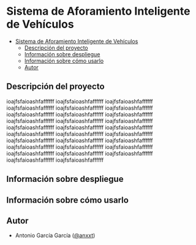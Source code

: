 # Sistema de Aforamiento Inteligente de Vehículos

- [Sistema de Aforamiento Inteligente de Vehículos](#sistema-de-aforamiento-inteligente-de-vehículos)
  - [Descripción del proyecto](#descripción-del-proyecto)
  - [Información sobre despliegue](#información-sobre-despliegue)
  - [Información sobre cómo usarlo](#información-sobre-cómo-usarlo)
  - [Autor](#autor)

## Descripción del proyecto

ioajfsfaioashfaffffff
ioajfsfaioashfaffffff
ioajfsfaioashfaffffff
ioajfsfaioashfaffffff
ioajfsfaioashfaffffff
ioajfsfaioashfaffffff
ioajfsfaioashfaffffff
ioajfsfaioashfaffffff
ioajfsfaioashfaffffff
ioajfsfaioashfaffffff
ioajfsfaioashfaffffff
ioajfsfaioashfaffffff
ioajfsfaioashfaffffff
ioajfsfaioashfaffffff
ioajfsfaioashfaffffff
ioajfsfaioashfaffffff
ioajfsfaioashfaffffff
ioajfsfaioashfaffffff
ioajfsfaioashfaffffff
ioajfsfaioashfaffffff
ioajfsfaioashfaffffff
ioajfsfaioashfaffffff
ioajfsfaioashfaffffff
ioajfsfaioashfaffffff
ioajfsfaioashfaffffff
ioajfsfaioashfaffffff
ioajfsfaioashfaffffff
ioajfsfaioashfaffffff
ioajfsfaioashfaffffff

[](#descripción-del-proyecto)

## Información sobre despliegue

[](#información-sobre-despliegue)

## Información sobre cómo usarlo

[](#información-sobre-cómo-usarlo)

## Autor

- Antonio García García ([@anxxt](https://www.github.com/anxxt))

[](#autor)